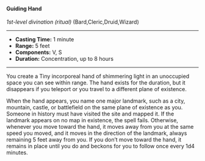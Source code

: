 #### Guiding Hand
*1st-level divination* *(ritual)* (Bard,Cleric,Druid,Wizard)
___
- **Casting Time:** 1 minute
- **Range:** 5 feet
- **Components:** V, S
- **Duration:** Concentration, up to 8 hours
---
You create a Tiny incorporeal hand of shimmering light in an unoccupied space you can see within range. The hand exists for the duration, but it disappears if you teleport or you travel to a different plane of existence.

When the hand appears, you name one major landmark, such as a city, mountain, castle, or battlefield on the same plane of existence as you. Someone in history must have visited the site and mapped it. If the landmark appears on no map in existence, the spell fails. Otherwise, whenever you move toward the hand, it moves away from you at the same speed you moved, and it moves in the direction of the landmark, always remaining 5 feet away from you. If you don’t move toward the hand, it remains in place until you do and beckons for you to follow once every 1d4 minutes.
